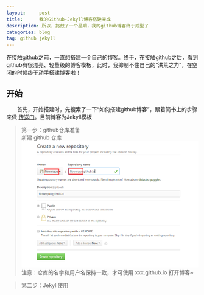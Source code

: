 ```yaml
---
layout:     post
title:      我的Github-Jekyll博客搭建完成
description: 所以，捣鼓了一个星期，我的github博客终于成型了
categories: blog
tag: github jekyll
---
```


在接触github之前，一直想搭建一个自己的博客。终于，在接触github之后，看到github有很漂亮、轻量级的博客模板，此时，我抑制不住自己的“洪荒之力”，在空闲的时候终于动手搭建博客啦！

## 开始
&emsp;&emsp;首先，开始搭建时，先搜索了一下“如何搭建github博客”，跟着简书上的步骤来做 <a href="http://www.jianshu.com/p/12b0099d4625" target="_blank" title="">传送门</a>。目前博客为Jekyll模板

>第一步：github仓库准备 <br/>
新建 github 仓库
![新建github仓库](/images/blog/gh-pic1.png)
注意：仓库的名字和用户名保持一致，才可使用 xxx.github.io 打开博客~

>第二步：Jekyll使用

